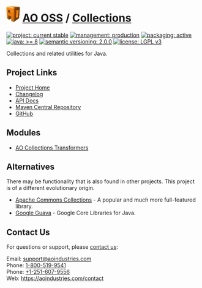 # [<img src="ao-logo.png" alt="AO Logo" width="35" height="40">](https://github.com/aoindustries) [AO OSS](https://github.com/aoindustries/ao-oss) / [Collections](https://github.com/aoindustries/ao-collections)

[![project: current stable](https://oss.aoapps.com/ao-badges/project-current-stable.svg)](https://aoindustries.com/life-cycle#project-current-stable)
[![management: production](https://oss.aoapps.com/ao-badges/management-production.svg)](https://aoindustries.com/life-cycle#management-production)
[![packaging: active](https://oss.aoapps.com/ao-badges/packaging-active.svg)](https://aoindustries.com/life-cycle#packaging-active)  
[![java: &gt;= 8](https://oss.aoapps.com/ao-badges/java-8.svg)](https://docs.oracle.com/javase/8/docs/api/)
[![semantic versioning: 2.0.0](https://oss.aoapps.com/ao-badges/semver-2.0.0.svg)](http://semver.org/spec/v2.0.0.html)
[![license: LGPL v3](https://oss.aoapps.com/ao-badges/license-lgpl-3.0.svg)](https://www.gnu.org/licenses/lgpl-3.0)

Collections and related utilities for Java.

## Project Links
* [Project Home](https://oss.aoapps.com/collections/)
* [Changelog](https://oss.aoapps.com/collections/changelog)
* [API Docs](https://oss.aoapps.com/collections/apidocs/)
* [Maven Central Repository](https://search.maven.org/artifact/com.aoapps/ao-collections)
* [GitHub](https://github.com/aoindustries/ao-collections)

## Modules
* [AO Collections Transformers](https://github.com/aoindustries/ao-collections-transformers)

## Alternatives
There may be functionality that is also found in other projects.  This project is of a different evolutionary origin.
* [Apache Commons Collections](https://commons.apache.org/proper/commons-collections/) - A popular and much more full-featured library.
* [Google Guava](https://github.com/google/guava) - Google Core Libraries for Java.

## Contact Us
For questions or support, please [contact us](https://aoindustries.com/contact):

Email: [support@aoindustries.com](mailto:support@aoindustries.com)  
Phone: [1-800-519-9541](tel:1-800-519-9541)  
Phone: [+1-251-607-9556](tel:+1-251-607-9556)  
Web: https://aoindustries.com/contact
